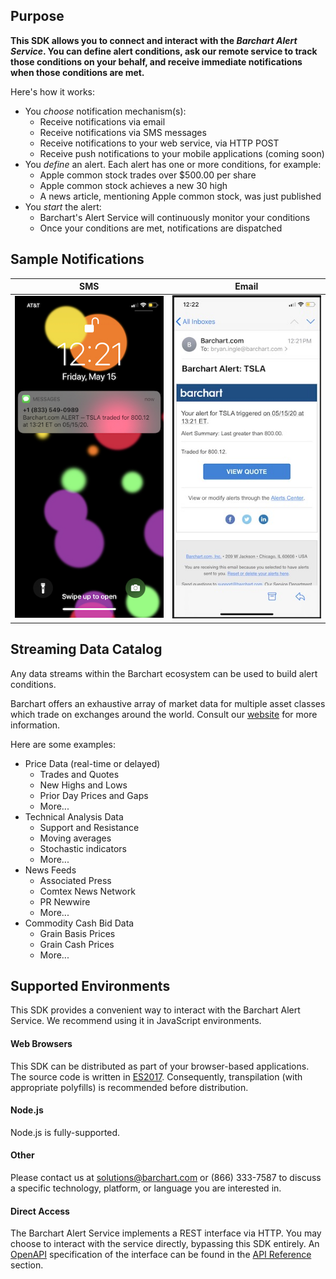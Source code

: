 ## Purpose

**This SDK allows you to connect and interact with the _Barchart Alert Service_. You can define alert conditions, ask our remote service to track those conditions on your behalf, and receive immediate notifications when those conditions are met.**

Here's how it works:

* You _choose_ notification mechanism(s):
	* Receive notifications via email
	* Receive notifications via SMS messages
	* Receive notifications to your web service, via HTTP POST
	* Receive push notifications to your mobile applications (coming soon)
* You _define_ an alert. Each alert has one or more conditions, for example:
	* Apple common stock trades over $500.00 per share
	* Apple common stock achieves a new 30 high
	* A news article, mentioning Apple common stock, was just published
* You _start_ the alert:
	* Barchart's Alert Service will continuously monitor your conditions
	* Once your conditions are met, notifications are dispatched

## Sample Notifications

| SMS  | Email |
| -------- | --------|
| ![SMS Screen Capture Image](images/sms.jpg) | ![Email Screen Capture Image](images/email.jpg)  |

## Streaming Data Catalog

Any data streams within the Barchart ecosystem can be used to build alert conditions.

Barchart offers an exhaustive array of market data for multiple asset classes which trade on exchanges around the world. Consult our [website](https://www.barchart.com/solutions/data/market) for more information.

Here are some examples:

* Price Data (real-time or delayed)
	* Trades and Quotes
	* New Highs and Lows
	* Prior Day Prices and Gaps
	* More...
* Technical Analysis Data
	* Support and Resistance
	* Moving averages
	* Stochastic indicators
	* More...
* News Feeds
	* Associated Press
	* Comtex News Network
	* PR Newwire
	* More...
* Commodity Cash Bid Data
	* Grain Basis Prices
	* Grain Cash Prices
	* More...

## Supported Environments

This SDK provides a convenient way to interact with the Barchart Alert Service. We recommend using it in JavaScript environments.

#### Web Browsers

This SDK can be distributed as part of your browser-based applications. The source code is written in [ES2017](https://en.wikipedia.org/wiki/ECMAScript). Consequently, transpilation (with appropriate polyfills) is recommended before distribution.

#### Node.js

Node.js is fully-supported.

#### Other

Please contact us at solutions@barchart.com or (866) 333-7587 to discuss a specific technology, platform, or language you are interested in.

#### Direct Access

The Barchart Alert Service implements a REST interface via HTTP. You may choose to interact with the service directly, bypassing this SDK entirely. An [OpenAPI](https://www.openapis.org/) specification of the interface can be found in the [API Reference](/content/api) section.



